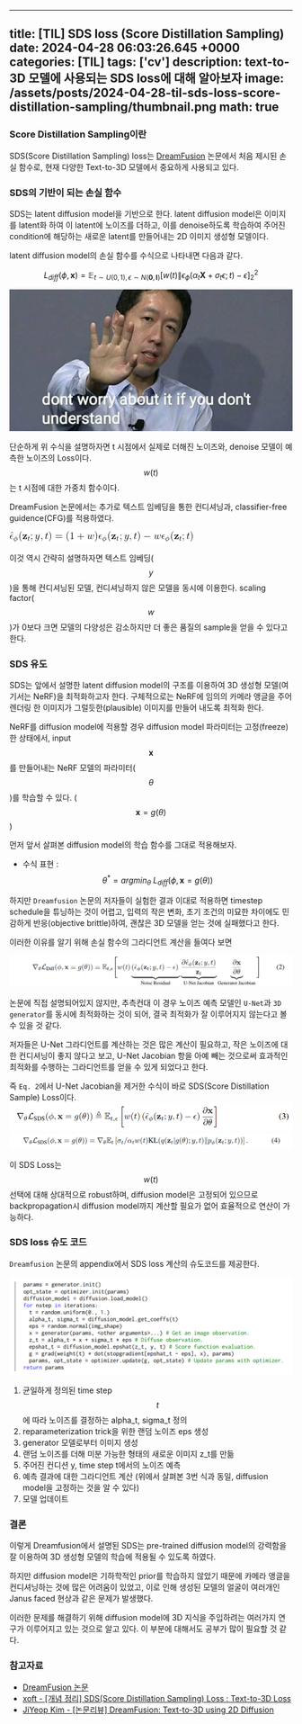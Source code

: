 

---
title: [TIL] SDS loss (Score Distillation Sampling)
date: 2024-04-28 06:03:26.645 +0000
categories: [TIL]
tags: ['cv']
description: text-to-3D 모델에 사용되는 SDS loss에 대해 알아보자
image: /assets/posts/2024-04-28-til-sds-loss-score-distillation-sampling/thumbnail.png
math: true
---

### Score Distillation Sampling이란
SDS(Score Distillation Sampling) loss는 [DreamFusion](https://dreamfusion3d.github.io/) 논문에서 처음 제시된 손실 함수로, 현재 다양한 Text-to-3D 모델에서 중요하게 사용되고 있다.

### SDS의 기반이 되는 손실 함수

SDS는 latent diffusion model을 기반으로 한다.
latent diffusion model은 이미지를 latent화 하여 이 latent에 노이즈를 더하고, 이를 denoise하도록 학습하여 주어진 condition에 해당하는 새로운 latent를 만들어내는 2D 이미지 생성형 모델이다.

latent diffusion model의 손실 함수를 수식으로 나타내면 다음과 같다.

$$ L_{diff}(\phi, \mathbf{x}) = \mathbb{E}_{t\sim U(0, 1), \epsilon \sim N(\mathbf{0}, \mathbf{I})}\left [ w(t) \| \epsilon_{\phi}(\alpha_t \mathbf{X} + \sigma_t \epsilon ; t) - \epsilon \right  ]^2_2 $$

![img](/assets/posts/2024-04-28-til-sds-loss-score-distillation-sampling/img0.png)

단순하게 위 수식을 설명하자면 t 시점에서 실제로 더해진 노이즈와, denoise 모델이 예측한 노이즈의 Loss이다.
$$ w(t) $$는 t 시점에 대한 가중치 함수이다.

DreamFusion 논문에서는 추가로 텍스트 임베딩을 통한 컨디셔닝과, classifier-free guidence(CFG)를 적용하였다.

![img](/assets/posts/2024-04-28-til-sds-loss-score-distillation-sampling/img1.png)

이것 역시 간략히 설명하자면 텍스트 임베딩($$ y $$)을 통해 컨디셔닝된 모델, 컨디셔닝하지 않은 모델을 동시에 이용한다. scaling factor($$ w $$)가 0보다 크면 모델의 다양성은 감소하지만 더 좋은 품질의 sample을 얻을 수 있다고 한다.

### SDS 유도

SDS는 앞에서 설명한 latent diffusion model의 구조를 이용하여 3D 생성형 모델(여기서는 NeRF)을 최적화하고자 한다. 
구체적으로는 NeRF에 임의의 카메라 앵글을 주어 렌더링 한 이미지가 그럴듯한(plausible) 이미지를 만들어 내도록 최적화 한다.

NeRF를 diffusion model에 적용할 경우 diffusion model 파라미터는 고정(freeze)한 상태에서, input $$ \mathbf{x} $$를 만들어내는 NeRF 모델의 파라미터($$ \theta $$)를 학습할 수 있다. ($$ \mathbf{x} = g(\theta) $$)

먼저 앞서 살펴본 diffusion model의 학습 함수를 그대로 적용해보자.

- 수식 표현 : $$ \theta^* = argmin_\theta \: L_{diff}(\phi, \mathbf{x} = g(\theta)) $$

하지만 `Dreamfusion` 논문의 저자들이 실험한 결과 이대로 적용하면 timestep schedule을 튜닝하는 것이 어렵고, 입력의 작은 변화, 초기 조건의 미묘한 차이에도 민감하게 반응(objective brittle)하여, 괜찮은 3D 모델을 얻는 것에 실패했다고 한다.

이러한 이유를 알기 위해 손실 함수의 그라디언트 계산을 들여다 보면

![Dreamfusion 논문 Eq.2](/assets/posts/2024-04-28-til-sds-loss-score-distillation-sampling/img2.png)

논문에 직접 설명되어있지 않지만, 추측컨대 이 경우 노이즈 예측 모델인 `U-Net`과 `3D generator`를 동시에 최적화하는 것이 되어, 결국 최적화가 잘 이루어지지 않는다고 볼 수 있을 것 같다.

저자들은 U-Net 그라디언트를 계산하는 것은 많은 계산이 필요하고, 작은 노이즈에 대한 컨디셔닝이 좋지 않다고 보고, U-Net Jacobian 항을 아예 빼는 것으로써 효과적인 최적화를 수행하는 그라디언트를 얻을 수 있게 되었다고 한다.

즉 `Eq. 2`에서 U-Net Jacobian을 제거한 수식이 바로 SDS(Score Distillation Sample) Loss이다. ![Dreamfusion 논문 Eq.3](/assets/posts/2024-04-28-til-sds-loss-score-distillation-sampling/img3.png) ![Dreamfusion 논문 Eq.4](/assets/posts/2024-04-28-til-sds-loss-score-distillation-sampling/img4.png)

이 SDS Loss는 $$ w(t) $$ 선택에 대해 상대적으로 robust하며, diffusion model은 고정되어 있으므로 backpropagation시 diffusion model까지 계산할 필요가 없어 효율적으로 연산이 가능하다.

### SDS loss 슈도 코드

`Dreamfusion` 논문의 appendix에서 SDS loss 계산의 슈도코드를 제공한다.

![img](/assets/posts/2024-04-28-til-sds-loss-score-distillation-sampling/img5.png)

1. 균일하게 정의된 time step $$ t $$에 따라 노이즈를 결정하는 alpha_t, sigma_t 정의
2. reparameterization trick을 위한 랜덤 노이즈 eps 생성
3. generator 모델로부터 이미지 생성
4. 랜덤 노이즈를 더해 미분 가능한 형태의 새로운 이미지 z_t를 만듦
5. 주어진 컨디션 y, time step t에서의 노이즈 예측
6. 예측 결과에 대한 그라디언트 계산 (위에서 살펴본 3번 식과 동일, diffusion model을 고정하는 것을 알 수 있다)
7. 모델 업데이트

### 결론

이렇게 Dreamfusion에서 설명된 SDS는 pre-trained diffusion model의 강력함을 잘 이용하여 3D 생성형 모델의 학습에 적용될 수 있도록 하였다.

하지만 diffusion model은 기하학적인 prior를 학습하지 않았기 때문에 카메라 앵글을 컨디셔닝하는 것에 많은 어려움이 있었고, 이로 인해 생성된 모델의 얼굴이 여러개인 Janus faced 현상과 같은 문제가 발생했다.

이러한 문제를 해결하기 위해 diffusion model에 3D 지식을 주입하려는 여러가지 연구가 이루어지고 있는 것으로 알고 있다. 이 부분에 대해서도 공부가 많이 필요할 것 같다.

### 참고자료
- [DreamFusion 논문](https://arxiv.org/abs/2209.14988)
- [xoft - [개념 정리] SDS(Score Distillation Sampling) Loss : Text-to-3D Loss](https://xoft.tistory.com/53)
- [JiYeop Kim - [논문리뷰] DreamFusion: Text-to-3D using 2D Diffusion](https://kimjy99.github.io/%EB%85%BC%EB%AC%B8%EB%A6%AC%EB%B7%B0/dreamfusion/)

        
